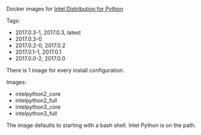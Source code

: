 Docker images for [Intel Distribution for Python](https://software.intel.com/en-us/intel-distribution-for-python)

Tags:

* 2017.0.3-1, 2017.0.3, latest
* 2017.0.3-0
* 2017.0.2-0, 2017.0.2
* 2017.0.1-1, 2017.0.1
* 2017.0.0-2, 2017.0.0

There is 1 image for every install configuration.

Images:

* intelpython2_core
* intelpython2_full
* intelpython3_core
* intelpython3_full

The image defaults to starting with a bash shell. Intel Python is on the path.
